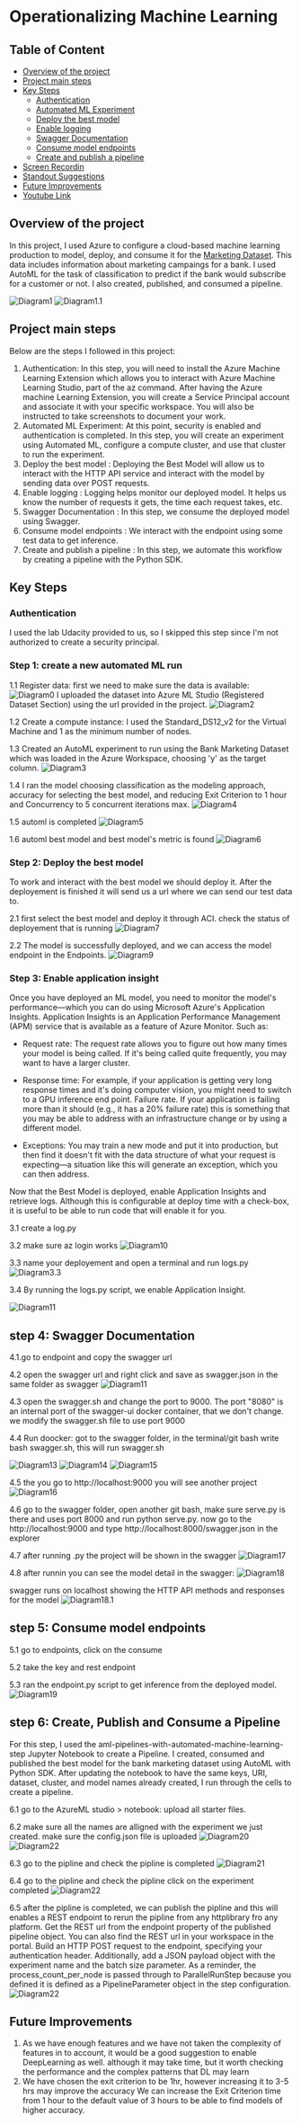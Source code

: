 # Operationalizing Machine Learning

## Table of Content
* [Overview of the project](#overview)
* [Project main steps](#Project_main_steps)
* [Key Steps](#architectural-diagram)
    * [Authentication](#authentication)
    * [Automated ML Experiment](#automated-ml-experiment)
    * [Deploy the best model](#deploy-the-best-model)
    * [Enable logging](#enable-logging)
    * [Swagger Documentation](#swagger-documentation)
    * [Consume model endpoints](#consume-model-endpoints)
    * [Create and publish a pipeline](#create-and-publish-a-pipeline)
* [Screen Recordin](#screen-recording)
* [Standout Suggestions](#standout-suggestions)
* [Future Improvements](#Future_Improvements)
* [Youtube Link](https://www.youtube.com/watch?v=dsJhRnQl4M0)

## Overview of the project
In this project, I used Azure to configure a cloud-based machine learning production to model, deploy, and consume it for the [Marketing Dataset](https://automlsamplenotebookdata.blob.core.windows.net/automl-sample-notebook-data/bankmarketing_train.csv). This data includes information about marketing campaings for a bank. I used AutoML for the task of classification to predict if the bank would subscribe for a customer or not. I also created, published, and consumed a pipeline.  




![Diagram1]( Images/1.archituectureDiag.PNG "process flow diagram") 
![Diagram1.1]( Images/arch.PNG "Architectural Diagram") 




## Project main steps
Below are the steps I followed in this project:

1. Authentication: In this step, you will need to install the Azure Machine Learning Extension which allows you to interact with Azure Machine Learning Studio, part of the az command. After having the Azure machine Learning Extension, you will create a Service Principal account and associate it with your specific workspace. You will also be instructed to take screenshots to document your work.
2. Automated ML Experiment: At this point, security is enabled and authentication is completed. In this step, you will create an experiment using Automated ML, configure a compute cluster, and use that cluster to run the experiment.
3. Deploy the best model : Deploying the Best Model will allow us to interact with the HTTP API service and interact with the model by sending data over POST requests.
4. Enable logging : Logging helps monitor our deployed model. It helps us know the number of requests it gets, the time each request takes, etc.
5. Swagger Documentation : In this step, we consume the deployed model using Swagger.
6. Consume model endpoints : We interact with the endpoint using some test data to get inference.
7. Create and publish a pipeline : In this step, we automate this workflow by creating a pipeline with the Python SDK.

 ## Key Steps
 
 ### Authentication
 I used the lab Udacity provided to us, so I skipped this step since I'm not authorized to create a security principal.

### Step 1: create a new automated ML run


1.1 Register data: 
first we need to make sure the data is available:
![Diagram0]( Images/0.datascreenshot.PNG "Register data")
I uploaded the dataset into Azure ML Studio (Registered Dataset Section) using the url provided in the project. 
![Diagram2]( Images/2.bankdata.PNG "Register data")

1.2 Create a compute instance: I used the Standard_DS12_v2 for the Virtual Machine and 1 as the minimum number of nodes.

1.3 Created an AutoML experiment to run using the Bank Marketing Dataset which was loaded in the Azure Workspace, choosing 'y' as the target column. 
![Diagram3]( Images/3.autoMLcreation.PNG "Creating AutoML") 

1.4 I ran the model choosing classification as the modeling approach, accuracy for selecting the best model, and reducing Exit Criterion to 1 hour and Concurrency to 5 concurrent iterations max. 
![Diagram4]( Images/4.automl_experiment_running.PNG "Automl experiment running")

1.5 automl is completed 
![Diagram5]( Images/5.automl_experiment_completed.PNG "Automl experiment completed")

1.6 automl best model and best model's metric is found
![Diagram6]( Images/6.automl_metric_of_bestModel.PNG "Automl experiment best model")



### Step 2: Deploy the best model
To work and interact with the best model we should deploy it. After the deployement is finished it will send us a url where we can send our test data to.

2.1 first select the best model and deploy it through ACI. check the status of deployement that is running 
![Diagram7]( Images/7.deployementsuccessed.PNG "deploy best model")
 
2.2 The model is successfully deployed, and we can access the model endpoint in the Endpoints. 
![Diagram9]( Images/9.endpointaftetdeployementsuccessed.PNG "deployement completed, check the endpoint") 


### Step 3: Enable application insight
Once you have deployed an ML model, you need to monitor the model's performance—which you can do using Microsoft Azure's Application Insights. Application Insights is an Application Performance Management (APM) service that is available as a feature of Azure Monitor. Such as:

- Request rate: The request rate allows you to figure out how many times your model is being called. If it's being called quite frequently, you may want to have a larger cluster.

- Response time: For example, if your application is getting very long response times and it's doing computer vision, you might need to switch to a GPU inference end point.
Failure rate. If your application is failing more than it should (e.g., it has a 20% failure rate) this is something that you may be able to address with an infrastructure change or by using a different model.

- Exceptions: You may train a new mode and put it into production, but then find it doesn't fit with the data structure of what your request is expecting—a situation like this will generate an exception, which you can then address.

Now that the Best Model is deployed, enable Application Insights and retrieve logs. Although this is configurable at deploy time with a check-box, it is useful to be able to run code that will enable it for you.

3.1 create a log.py

3.2  make sure az login works 
![Diagram10](  Images/10.ranlogs.PNG   "Run the log") 

3.3 name your deployement and open a terminal and run logs.py
![Diagram3.3](  Images/log1.PNG   "Run logs.py - Application insight is enabled") 

 

3.4 By running the logs.py script, we enable Application Insight.
 
![Diagram11](  Images/log2.PNG    "Application insight is enabled") 

## step 4: Swagger Documentation
4.1.go to endpoint and copy the swagger url

4.2 open the swagger url and right click and save as swagger.json in the same folder as swagger 
![Diagram11](  Images/12.swagger2.PNG  "open swagger url") 

4.3 open the swagger.sh and change the port to 9000. The port "8080" is an internal port of the swagger-ui docker container, that we don't change. we modify the swagger.sh file to use port 9000

4.4 Run doocker: got to the swagger folder, in the terminal/git bash write bash swagger.sh, this will run swagger.sh 

![Diagram13](  Images/13.swagger.sh%20ran1.PNG   "running swagger.sh1") 
![Diagram14](  Images/14.swagger.sh%20ran2.PNG   "running swagger.sh2") 
![Diagram15](  Images/15.docker%20has%20been%20created.PNG   "15.docker has been created") 

4.5 the you go to http://localhost:9000 you will see another project 
![Diagram16](  Images/16.localhost9000.PNG  "localhost9000") 

4.6 go to the swagger folder, open another git bash, make sure serve.py is there and uses port 8000 and run python serve.py. now go to the http://localhost:9000 and type http://localhost:8000/swagger.json in the explorer 

4.7 after running .py the project will be shown in the swagger 
![Diagram17](  Images/17.after%20runing%20.PNG  "project in the swagger") 

4.8 after runnin you can see the model detail in the swagger:
![Diagram18](  Images/18.%20model%20detail%20in%20swagger.PNG  "project in the swagger") 

swagger runs on localhost showing the HTTP API methods and responses for the model 
![Diagram18.1](  Images/API%20response.PNG  "swagger runs on localhost ") 

## step 5: Consume model endpoints

5.1 go to endpoints, click on the consume

5.2 take the key and rest endpoint

5.3 ran the endpoint.py script to get inference from the deployed model.
![Diagram19](  Images/19.%20endpoint%20run.PNG  "project in the swagger")  

 
## step 6: Create, Publish and Consume a Pipeline
For this step, I used the aml-pipelines-with-automated-machine-learning-step Jupyter Notebook to create a Pipeline. I created, consumed and published the best model for the bank marketing dataset using AutoML with Python SDK. After updating the notebook to have the same keys, URI, dataset, cluster, and model names already created, I run through the cells to create a pipeline.

6.1 go to the AzureML studio > notebook: upload all starter files. 
 
6.2 make sure all the names are alligned with the experiment we just created. make sure the config.json file is uploaded
![Diagram20](  Images/20.rundetailspipline.PNG  "run pipline and show details")
![Diagram22](  Images/piplinecreated.PNG  "pipline created") 

6.3 go to the pipline and check the pipline is completed 
![Diagram21](  Images/21.piplinecompleted.PNG  "piplinecompleted")
 
6.4 go to the pipline and check the pipline click on the experiment completed 
![Diagram22](  Images/21.piplineexperimentcompleted.PNG  "piplineexperimentcompleted")
 
6.5 after the pipline is completed, we can publish the pipline and this will enables a REST endpoint to rerun the pipline from any httplibrary fro any platform. 
Get the REST url from the endpoint property of the published pipeline object. You can also find the REST url in your workspace in the portal. Build an HTTP POST request to the endpoint, specifying your authentication header. Additionally, add a JSON payload object with the experiment name and the batch size parameter. As a reminder, the process_count_per_node is passed through to ParallelRunStep because you defined it is defined as a PipelineParameter object in the step configuration.
![Diagram22]( Images/22.restendpoint.PNG  "rest endpoint completed")

## Future Improvements
1. As we have enough features and we have not taken the complexity of features in to account, it would be a good suggestion to enable DeepLearning as well. although it may take time, but it worth checking the performance and the complex patterns that DL may learn
2. We have chosen the exit criterion to be 1hr, however increasing it to 3-5 hrs may improve the accuracy
We can increase the Exit Criterion time from 1 hour to the default value of 3 hours to be able to find models of higher accuracy.


